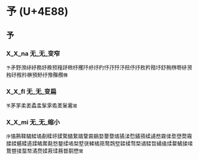 # 予 (U+4E88)

## 予

### X_X_na 无_无_变窄
`予`矛野澦䋒紓務妤䂊预䂌䟥㮘杼矡䦽沀㶦䂆忬㜿㐨汿䂇伃抒敄矜矠㘧舒矟㮊嘢柕滪䂈䂛䂉矝楙預魣纾豫䂍䂎`櫲`

### X_X_fl 无_无_变扁
`芧`茅罞柔袤蟊䖥髳雺矞葇䰆霱`䆷`

### X_X_mi 无_无_缩小
`序`憰鶜鞣驈鰇璚劀糅垿鍒騖䤎䋷蹫鞪霚鷸婺䥐㜈燏獝渘㥤鐍蕷蝚譎嵍霧㑱堥壄奦霿腬䂋䰬㽥遹蹂瞲䱯氄愗鍪䋴噊㮗墅裦輮橘蓣鹜鶔㙒韖楺骛楘谲騥暓繘僪煣䨁鱊猱㖻鶩䜼揉蝥㡔潏熃媃䓮瑈蓩瞀鹬懋`䳱`
